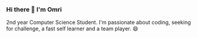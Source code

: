 ### Hi there 👋 I'm Omri

2nd year Computer Science Student.
I'm passionate about coding, seeking for challenge, a fast self learner and a team player. 😄

[gmail]:malito:omrikre@gmail.com
